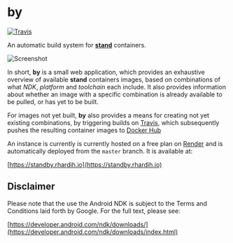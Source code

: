 # by

[![Travis](https://travis-ci.com/rhardih/stand.svg?branch=master)](https://travis-ci.com/rhardih/stand)

An automatic build system for [**stand**](https://github.com/rhardih/stand)
containers.

![Screenshot](https://raw.githubusercontent.com/rhardih/by/master/public/images/screenshot.png)

In short, **by** is a small web application, which provides an exhaustive
overview of available **stand** containers images, based on combinations of what
*NDK*, *platform* and *toolchain* each include. It also provides information
about whether an image with a specific combination is already available to be
pulled, or has yet to be built.

For images not yet built, **by** also provides a means for creating not yet
existing combinations, by triggering builds on [Travis](https://travis-ci.com/),
which subsequently pushes the resulting container images to [Docker
Hub](https://hub.docker.com/r/rhardih/stand/tags)

An instance is currently is currently hosted on a free plan on
[Render](https://render.com) and is automatically deployed from the `master`
branch. It is available at:

[https://standby.rhardih.io](https://standby.rhardih.io)

## Disclaimer

Please note that the use the Android NDK is subject to the Terms and Conditions
laid forth by Google. For the full text, please see:

[https://developer.android.com/ndk/downloads/](https://developer.android.com/ndk/downloads/index.html)
